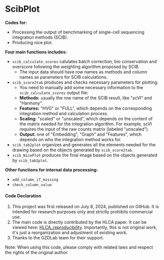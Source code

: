 # ScibPlot
**Codes for:**
- Processing the output of benchmarking of single-cell sequencing integration methods (SCIB).
- Producing nice plot.

**Four main functions includes:**
- `scib_calculate_scores` calulates batch correction, bio conservation and overscore following the weighting algorithm proposed by SCIB.
  - The input data should have row names as methods and column names as parameters for SCIB calculations.
- `scib_score2tab` produces and checks necessary parameters for plotting. 
  - You need to manually add some necessary information to the `scib_calculate_scores` output file: 
  - **Methods:** usually the row name of the SCIB result, like "scVI" and "Harmony".
  - **Features:** "HVG" or "FULL", which depends on the corresponding integration method and calculation process.
  - **Scaling:** "scaled" or "unscaled", which depends on the content of the matrix needed for the integration algorithm. For example, scVI requires the input of the raw counts matrix (labeled "unscaled").
  - **Output:** one of "Embedding", "Graph" and "Features", which depends on who the integration method works for.
- `scib_tab2plot` organizes and generates all the elements needed for the drawing based on the objects generated by `scib_score2tab`.
- `scib_NicePlot` produces the final image based on the objects generated by `scib_tab2plot`.

**Other functions for internal data processing:**
- `add_column_if_missing`
- `check_column_value`

#### Code Declaration
1. This project was first released on July 8, 2024, published on GitHub. It is intended for research purposes only and strictly prohibits commercial use.
2. The main code is directly contributed by the HLCA paper. It can be viewed here: [HLCA_reproducibility](https://github.com/LungCellAtlas/HLCA_reproducibility). Importantly, this is not original work, it's just a reorganization and adjustment of existing work.
3. Thanks to the GZDLab team for their support.

Note: When using this code, please comply with related laws and respect the rights of the original author.



